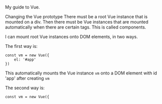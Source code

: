 My guide to Vue.

Changing the Vue prototype
There must be a root Vue instance that is mounted on a div. Then there must be Vue instances that are mounted automatically when there are certain tags. This is called components.

I can mount root Vue instances onto DOM elements,  in two ways.

The first way is:

    const vm = new Vue({
	    el: '#app'
	})

This automatically mounts the Vue instance `vm` onto a DOM element with id 'app' after creating `vm`

The second way is:

    const vm = new Vue({
    

<!--stackedit_data:
eyJoaXN0b3J5IjpbLTcxNTYzMDE4MiwtMTYwNTkyNDg4N119
-->